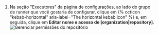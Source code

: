 1. Na seção "Executores" da página de configurações, ao lado do grupo de runner que você gostaria de configurar, clique em {% octicon "kebab-horizontal" aria-label="The horizontal kebab icon" %} e, em seguida, clique em **Editar nome e acesso de [organization|repository]**. ![Gerenciar permissões do repositório](/assets/images/help/settings/actions-runner-manage-permissions.png)
